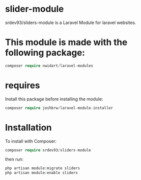 # slider-module
srdev93/sliders-module is a Laravel Module for laravel websites.

# This module is made with the following package:
```php
composer require nwidart/laravel-modules
```

# requires
Install this package before installing the module:
```php
composer require joshbrw/laravel-module-installer
```

# Installation
To install with Composer:
```php
composer require srdev93/sliders-module
```

then run:
```php
php artisan module:migrate sliders
php artisan module:enable sliders
```
